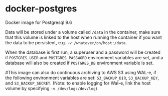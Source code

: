 docker-postgres
===============

Docker image for Postgresql 9.6

Data will be stored under a volume called `/data` in the container, make sure that this volume is linked to the host when running the container if you want the data to be persistent, e.g. `-v /whatever/on/host:/data`.

When the database is first run, a superuser and a password will be created if `POSTGRES_USER` and `POSTGRES_PASSWORD` environment variables are set, and a database will also be created if `POSTGRES_DB` environment variable is set. 

#This image can also do continuous archiving to AWS S3 using WAL-e, if the following environment variables are set: `S3_BACKUP_DIR`, `S3_BACKUP_KEY`, and `S3_BACKUP_SECRET`. (Note: to enable logging for Wal-e, link the host volume by specifying `-v /dev/log:/dev/log`) 
